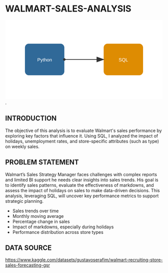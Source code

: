 # WALMART-SALES-ANALYSIS
![data-flow-animated.svg](https://github.com/giftekpen/WALMART-SALES-ANALYSIS/blob/main/data-flow-animated.svg).
## INTRODUCTION
The objective of this analysis is to evaluate Walmart's sales performance by exploring key factors that influence it. Using SQL, I analyzed the impact of holidays, unemployment rates, and store-specific attributes (such as type) on weekly sales.
## PROBLEM STATEMENT
Walmart’s Sales Strategy Manager faces challenges with complex reports and limited BI support he needs clear insights into sales trends. His goal is to identify sales patterns, evaluate the effectiveness of markdowns, and assess the impact of holidays on sales to make data-driven decisions. This analysis, leveraging SQL, will uncover key performance metrics to support strategic planning.
- Sales trends over time
- Monthly moving average
- Percentage change in sales
- Impact of markdowns, especially during holidays
- Performance distribution across store types
## DATA SOURCE
https://www.kaggle.com/datasets/gustavoserafim/walmart-recruiting-store-sales-forecasting-gsr
